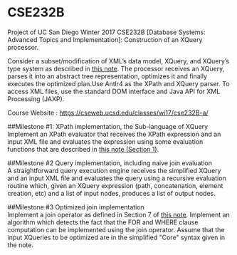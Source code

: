 # CSE232B
Project of UC San Diego Winter 2017 CSE232B [Database Systems: Advanced Topics and Implementation]: Construction of an XQuery processor.

Consider a subset/modification of XML’s data model, XQuery, and XQuery’s type system as described in [this note](https://github.com/MelodyLC/CSE232B/blob/master/XQuery%20Semantics.pdf). The processor receives an XQuery, parses it into an abstract tree representation, optimizes it and finally executes the optimized plan.Use Antlr4 as the XPath and XQuery parser.
To access XML files, use the standard DOM interface and Java API for XML Processing (JAXP).

Course Website : https://cseweb.ucsd.edu/classes/wi17/cse232B-a/

##Milestone #1:
XPath implementation, the Sub-language of XQuery   
Implement an XPath evaluator that receives the XPath expression and an input XML file and evaluates the expression using some evaluation functions that are described in [this note (Section 1)](https://github.com/MelodyLC/CSE232B/blob/master/ref/XQuery%20Semantics.pdf).

##Milestone #2 
Query implementation, including naive join evaluation  
A straightforward query execution engine receives the simplified XQuery and an input XML file and evaluates the query using a recursive evaluation routine which, given an XQuery expression (path, concatenation, element creation, etc) and a list of input nodes, produces a list of output nodes. 
 
##Milestone #3 
Optimized join implementation  
Implement a join operator as defined in Section 7 of [this note](https://github.com/MelodyLC/CSE232B/blob/master/ref/join-optimization.pdf). Implement an algorithm which detects the fact that the FOR and WHERE clause computation can be implemented using the join operator. Assume that the input XQueries to be optimized are in the simplified "Core" syntax given in the note.



